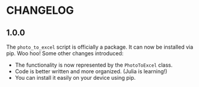 # CHANGELOG

## 1.0.0
The `photo_to_excel` script is officially a package. It can now be installed via pip. Woo hoo! Some other changes introduced:
- The functionality is now represented by the `PhotoToExcel` class. 
- Code is better written and more organized. (Julia is learning!)
- You can install it easily on your device using pip.